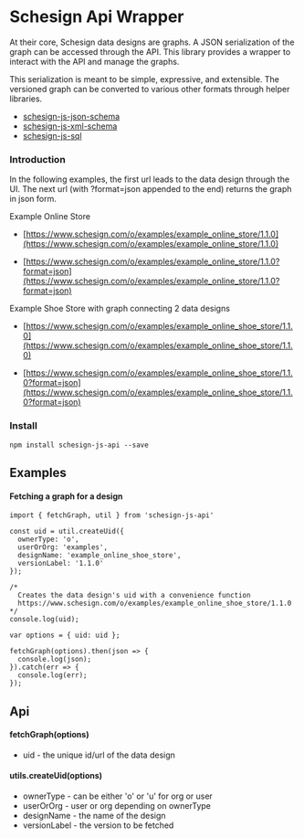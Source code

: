 # Schesign Api Wrapper

At their core, Schesign data designs are graphs. A JSON serialization of the graph can be accessed through the API. This library provides a wrapper to interact with the API and manage the graphs.

This serialization is meant to be simple, expressive, and extensible. The versioned graph can be converted to various other formats through helper libraries.

* [schesign-js-json-schema](https://github.com/csenn/schesign-js-json-schema)
* [schesign-js-xml-schema](https://github.com/csenn/schesign-js-xml-schema)
* [schesign-js-sql](https://github.com/csenn/schesign-js-sql)

### Introduction

In the following examples, the first url leads to the data design through the UI. The next url (with ?format=json appended to the end) returns the graph in json form.

Example Online Store
* [https://www.schesign.com/o/examples/example_online_store/1.1.0](https://www.schesign.com/o/examples/example_online_store/1.1.0)

* [https://www.schesign.com/o/examples/example_online_store/1.1.0?format=json](https://www.schesign.com/o/examples/example_online_store/1.1.0?format=json)

Example Shoe Store with graph connecting 2 data designs
* [https://www.schesign.com/o/examples/example_online_shoe_store/1.1.0](https://www.schesign.com/o/examples/example_online_shoe_store/1.1.0)

* [https://www.schesign.com/o/examples/example_online_shoe_store/1.1.0?format=json](https://www.schesign.com/o/examples/example_online_shoe_store/1.1.0?format=json)


### Install
```
npm install schesign-js-api --save
```


## Examples
#### Fetching a graph for a design

```
import { fetchGraph, util } from 'schesign-js-api'

const uid = util.createUid({
  ownerType: 'o',
  userOrOrg: 'examples',
  designName: 'example_online_shoe_store',
  versionLabel: '1.1.0'
});

/*
  Creates the data design's uid with a convenience function
  https://www.schesign.com/o/examples/example_online_shoe_store/1.1.0
*/
console.log(uid);

var options = { uid: uid };

fetchGraph(options).then(json => {
  console.log(json);
}).catch(err => {
  console.log(err);
});
```

## Api

#### fetchGraph(options)
* uid - the unique id/url of the data design

#### utils.createUid(options)
* ownerType - can be either 'o' or 'u' for org or user
* userOrOrg - user or org depending on ownerType
* designName - the name of the design
* versionLabel - the version to be fetched


